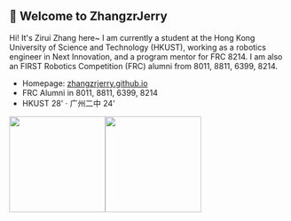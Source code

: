 ## 🙋 Welcome to ZhangzrJerry

Hi! It's Zirui Zhang here~ I am currently a student at the Hong Kong University of Science and Technology (HKUST), working as a robotics engineer in Next Innovation, and a program mentor for FRC 8214. I am also an FIRST Robotics Competition (FRC) alumni from 8011, 8811, 6399, 8214.

- Homepage: [zhangzrjerry.github.io](https://zhangzrjerry.github.io)
- FRC Alumni in 8011, 8811, 6399, 8214
- HKUST 28' · 广州二中 24'

<a href="https://zhangzrjerry.github.io"><img height="173px" src="https://github-readme-stats.vercel.app/api?username=zhangzrjerry&count_private=true&show_icons=true" /><!-- wi*quL3fcV --><img height="173px" src="https://github-readme-stats.vercel.app/api/top-langs/?username=zhangzrjerry&layout=compact" /></a>

